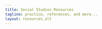 ```yaml
---
title: Social Studies Resources
tagline: practice, references, and more...
layout: resources_alt
---
```

